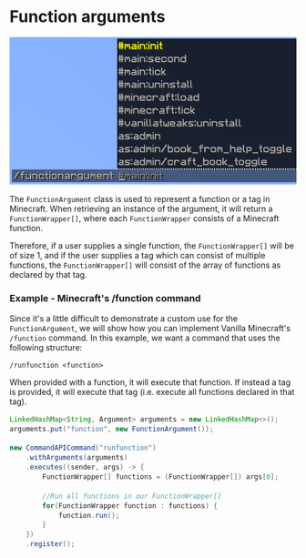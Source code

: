 # Function arguments

![](./images/arguments/functions.png)

The `FunctionArgument` class is used to represent a function or a tag in Minecraft. When retrieving an instance of the argument, it will return a `FunctionWrapper[]`, where each `FunctionWrapper` consists of a Minecraft function.

Therefore, if a user supplies a single function, the `FunctionWrapper[]` will be of size 1, and if the user supplies a tag which can consist of multiple functions, the `FunctionWrapper[]` will consist of the array of functions as declared by that tag.

<div class="example">

### Example - Minecraft's /function command

Since it's a little difficult to demonstrate a custom use for the `FunctionArgument`, we will show how you can implement Vanilla Minecraft's `/function` command. In this example, we want a command that uses the following structure:

```
/runfunction <function>
```

When provided with a function, it will execute that function. If instead a tag is provided, it will execute that tag (i.e. execute all functions declared in that tag).

```java
LinkedHashMap<String, Argument> arguments = new LinkedHashMap<>();
arguments.put("function", new FunctionArgument());

new CommandAPICommand("runfunction")
    .withArguments(arguments)
    .executes((sender, args) -> {
        FunctionWrapper[] functions = (FunctionWrapper[]) args[0];

        //Run all functions in our FunctionWrapper[]
        for(FunctionWrapper function : functions) {
            function.run();
        }
    })
    .register();
```

</div>